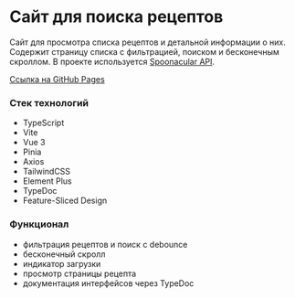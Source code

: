 # Сайт для поиска рецептов
Сайт для просмотра списка рецептов и детальной информации о них. Содержит страницу списка с фильтрацией, поиском и бесконечным скроллом. В проекте используется [Spoonacular API](https://spoonacular.com/food-api).

[Ссылка на GitHub Pages](https://anilopchisak.github.io/it-code-lesson-8/)

### Стек технологий
- TypeScript
- Vite
- Vue 3
- Pinia
- Axios
- TailwindCSS
- Element Plus
- TypeDoc
- Feature-Sliced Design

### Функционал
- фильтрация рецептов и поиск с debounce
- бесконечный скролл
- индикатор загрузки
- просмотр страницы рецепта
- документация интерфейсов через TypeDoc
